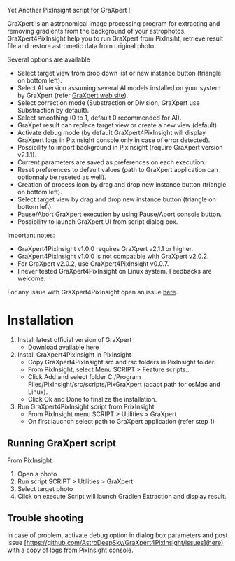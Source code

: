 Yet Another PixInsight script for GraXpert !

GraXpert is an astronomical image processing program for extracting and removing gradients from the background of your astrophotos.
GraXpert4PixInsight help you to run GraXpert from PixInsiht, retrieve result file and restore astrometic data from original photo.

Several options are available
- Select target view from drop down list or new instance button (triangle on bottom left).
- Select AI version assuming several AI models installed on your system by GraXpert (refer [GraXpert web site](https://www.graxpert.com/)).
- Select correction mode (Substraction or Division, GraXpert use Substraction by default).
- Select smoothing (0 to 1, default 0 recommended for AI).
- GraXpet result can replace target view or create a new view (default).
- Activate debug mode (by default GraXpert4PixInsight will display GraXpert logs in PixInsight console only in case of error detected).
- Possibility to import background in PixInsight (require GraXpert version v2.1.1).
- Current parameters are saved as preferences on each execution.
- Reset preferences to default values (path to GraXpert application can optionnaly be reseted as well).
- Creation of process icon by drag and drop new instance button (triangle on bottom left).
- Select target view by drag and drop new instance button (triangle on bottom left).
- Pause/Abort GraXpert execution by using Pause/Abort console button.
- Possibility to launch GraXpert UI from script dialog box.

Important notes:
- GraXpert4PixInsight v1.0.0 requires GraXpert v2.1.1 or higher.
- GraXpert4PixInsight v1.0.0 is not compatible with GraXpert v2.0.2.
- For GraXpert v2.0.2, use GraXpert4PixInsight v0.0.7.
- I never tested GraXpert4PixInsight on Linux system. Feedbacks are welcome.

For any issue with GraXpert4PixInsight open an issue [here](https://github.com/AstroDeepSky/GraXpert4PixInsight/issues).


# Installation
1. Install latest official version of GraXpert
	- Download available [here](https://github.com/Steffenhir/GraXpert/releases/latest)
2. Install GraXpert4PixInsight in PixInsight
	- Copy GraXpert4PixInsight src and rsc folders in PixInsight folder.
	- From PixInsight, select Menu SCRIPT > Feature scripts…
	- Click Add and select folder C:/Program Files/PixInsight/src/scripts/PixGraXpert (adapt path for osMac and Linux).
	- Click Ok and Done to finalize the installation.
3. Run GraXpert4PixInsight script from PrixInsight
	- From PixInsight menu SCRIPT > Utilities > GraXpert
	- On first laucnch select path to GraXpert application (refer step 1)


## Running GraXpert script
From PixInsight
1. Open a photo
2. Run script SCRIPT > Utilities > GraXpert
3. Select target photo
4. Click on execute
Script will launch Gradien Extraction and display result.


## Trouble shooting
In case of problem, activate debug option in dialog box parameters and post issue [https://github.com/AstroDeepSky/GraXpert4PixInsight/issues](here) with a copy of logs from PixInsight console.
